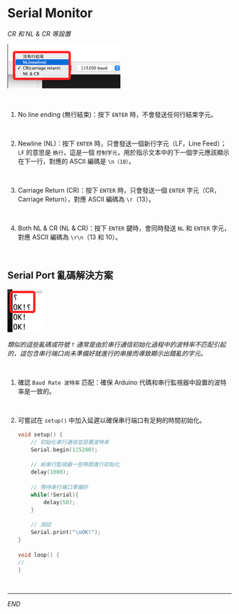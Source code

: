 # Serial Monitor

_CR 和 NL & CR 等設置_

![](images/img_42.png)

<br>

1. No line ending (無行結束)：按下 `ENTER` 時，不會發送任何行結束字元。

<br>

2. Newline (NL)：按下 `ENTER` 時，只會發送一個新行字元（LF，Line Feed）；`LF` 的意思是 `換行`，這是一個 `控制字元`，用於指示文本中的下一個字元應該顯示在下一行，對應的 ASCII 編碼是 `\n（10）`。

<br>

3. Carriage Return (CR)：按下 `ENTER` 時，只會發送一個 `ENTER` 字元（CR，Carriage Return），對應 ASCII 編碼為 `\r`（13）。

<br>

4. Both NL & CR (NL & CR)：按下 `ENTER` 鍵時，會同時發送 `NL` 和 `ENTER` 字元，對應 ASCII 編碼為 `\r\n`（13 和 10）。

<br>

## Serial Port 亂碼解決方案

![](images/img_43.png)

_類似的這些亂碼或符號 `⸮` 通常是由於串行通信初始化過程中的波特率不匹配引起的，這包含串行端口尚未準備好就進行的串接而導致顯示出錯亂的字元。_

<br>

1. 確認 `Baud Rate 波特率` 匹配：確保 Arduino 代碼和串行監視器中設置的波特率是一致的。

<br>

2. 可嘗試在 `setup()` 中加入延遲以確保串行端口有足夠的時間初始化。

    ```cpp
    void setup() {
        // 初始化串行通信並設置波特率
        Serial.begin(115200);
        
        // 給串行監視器一些時間進行初始化
        delay(1000);

        // 等待串行端口準備好
        while(!Serial){
            delay(50);
        }
        
        // 測試
        Serial.print("\nOK!");
    }

    void loop() {
    //
    }
    ```

<br>

___

_END_